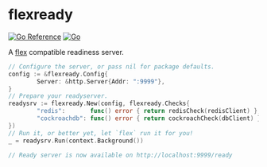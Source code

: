 # flexready

<a href="https://pkg.go.dev/github.com/go-flexible/flexready"><img src="https://pkg.go.dev/badge/github.com/go-flexible/flexready.svg" alt="Go Reference"></a>
[![Go](https://github.com/go-flexible/flexready/actions/workflows/go.yml/badge.svg?branch=main)](https://github.com/go-flexible/flexready/actions/workflows/go.yml)

A [flex](https://github.com/go-flexible/flex) compatible readiness server.

```go
// Configure the server, or pass nil for package defaults.
config := &flexready.Config{
        Server: &http.Server{Addr: ":9999"},
}
// Prepare your readyserver.
readysrv := flexready.New(config, flexready.Checks{
        "redis":       func() error { return redisCheck(redisClient) },
        "cockroachdb": func() error { return cockroachCheck(dbClient) },
})
// Run it, or better yet, let `flex` run it for you!
_ = readysrv.Run(context.Background())

// Ready server is now available on http://localhost:9999/ready
```
